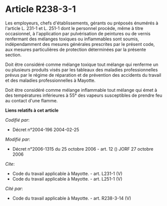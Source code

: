 # Article R238-3-1

Les employeurs, chefs d'établissements, gérants ou préposés énumérés à l'article L. 231-1 et L. 251-1 dont le personnel
procède, même à titre occasionnel, à l'application par pulvérisation de peintures ou de vernis renfermant des mélanges
toxiques ou inflammables sont soumis, indépendamment des mesures générales prescrites par le présent code, aux mesures
particulières de protection déterminées par la présente section. 

Doit être considéré comme mélange toxique tout mélange qui renferme un ou plusieurs produits visés par les tableaux des
maladies professionnelles prévus par le régime de réparation et de prévention des accidents du travail et des maladies
professionnelles à Mayotte. 

Doit être considéré comme mélange inflammable tout mélange qui émet à des températures inférieures à 55° des vapeurs
susceptibles de prendre feu au contact d'une flamme.

**Liens relatifs à cet article**

_Codifié par_:

  - Décret n°2004-196 2004-02-25

_Modifié par_:

  - Décret n°2006-1315 du 25 octobre 2006 - art. 12 () JORF 27 octobre 2006

_Cite_:

  - Code du travail applicable à Mayotte. - art. L231-1 (V)
  - Code du travail applicable à Mayotte. - art. L251-1 (V)

_Cité par_:

  - Code du travail applicable à Mayotte. - art. R238-3-14 (V)
